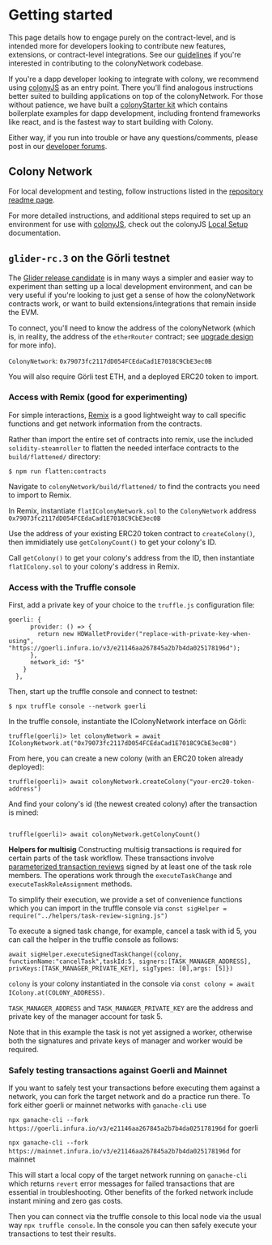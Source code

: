 # Getting started

This page details how to engage purely on the contract-level, and is intended more for developers looking to contribute new features, extensions, or contract-level integrations. See our [guidelines](https://github.com/JoinColony/colonyNetwork/blob/develop/docs/CONTRIBUTING.md) if you're interested in contributing to the colonyNetwork codebase.

If you're a dapp developer looking to integrate with colony, we recommend using [colonyJS](/colonyjs/intro-welcome/) as an entry point. There you'll find analogous instructions better suited to building applications on top of the colonyNetwork. For those without patience, we have built a [colonyStarter kit](/colonystarter/docs-overview/) which contains boilerplate examples for dapp development, including frontend frameworks like react, and is the fastest way to start building with Colony.

Either way, if you run into trouble or have any questions/comments, please post in our [developer forums](https://build.colony.io/).

## Colony Network

For local development and testing, follow instructions listed in the [repository readme page](https://github.com/JoinColony/colonyNetwork/blob/develop/docs/README.md).

For more detailed instructions, and additional steps required to set up an environment for use with [colonyJS](https://github.com/JoinColony/colonyJS), check out the colonyJS [Local Setup](/colonyjs/intro-local-setup/) documentation.

## `glider-rc.3` on the Görli testnet

The [Glider release candidate](https://github.com/JoinColony/colonyNetwork/releases/tag/glider-rc.3) is in many ways a simpler and easier way to experiment than setting up a local development environment, and can be very useful if you're looking to just get a sense of how the colonyNetwork contracts work, or want to build extensions/integrations that remain inside the EVM.

To connect, you'll need to know the address of the colonyNetwork (which is, in reality, the address of the `etherRouter` contract; see [upgrade design](/colonynetwork/docs-upgrade-design/) for more info).

`ColonyNetwork`: `0x79073fc2117dD054FCEdaCad1E7018C9CbE3ec0B`

You will also require Görli test ETH, and a deployed ERC20 token to import.

### Access with Remix (good for experimenting)

For simple interactions, [Remix](http://remix-alpha.ethereum.org/) is a good lightweight way to call specific functions and get network information from the contracts.

Rather than import the entire set of contracts into remix, use the included `solidity-steamroller` to flatten the needed interface contracts to the `build/flattened/` directory:

```
$ npm run flatten:contracts
```

Navigate to `colonyNetwork/build/flattened/` to find the contracts you need to import to Remix.

In Remix, instantiate `flatIColonyNetwork.sol` to the `ColonyNetwork` address `0x79073fc2117dD054FCEdaCad1E7018C9CbE3ec0B`

Use the address of your existing ERC20 token contract to `createColony()`, then immidiately use `getColonyCount()` to get your colony's ID.

Call `getColony()` to get your colony's address from the ID, then instantiate `flatIColony.sol` to your colony's address in Remix.


### Access with the Truffle console

First, add a private key of your choice to the `truffle.js` configuration file:
```
goerli: {
      provider: () => {
        return new HDWalletProvider("replace-with-private-key-when-using", "https://goerli.infura.io/v3/e21146aa267845a2b7b4da025178196d");
      },
      network_id: "5"
    }
  },
```

Then, start up the truffle console and connect to testnet:
```
$ npx truffle console --network goerli
```
In the truffle console, instantiate the IColonyNetwork interface on Görli:
```
truffle(goerli)> let colonyNetwork = await IColonyNetwork.at("0x79073fc2117dD054FCEdaCad1E7018C9CbE3ec0B")

```
From here, you can create a new colony (with an ERC20 token already deployed):
```
truffle(goerli)> await colonyNetwork.createColony("your-erc20-token-address")
```
And find your colony's id (the newest created colony) after the transaction is mined:
```

truffle(goerli)> await colonyNetwork.getColonyCount()
```

**Helpers for multisig**
Constructing multisig transactions is required for certain parts of the task workflow. These transactions involve [parameterized transaction reviews](https://blog.colony.io/parameterized-transaction-reviews-11f0cdc40479/) signed by at least one of the task role members. The operations work through the `executeTaskChange` and `executeTaskRoleAssignment` methods.  

To simplify their execution, we provide a set of convenience functions which you can import in the truffle console via
`const sigHelper = require("../helpers/task-review-signing.js")`

To execute a signed task change, for example, cancel a task with id 5, you can call the helper in the truffle console as follows:
```
await sigHelper.executeSignedTaskChange({colony, functionName:"cancelTask",taskId:5, signers:[TASK_MANAGER_ADDRESS], privKeys:[TASK_MANAGER_PRIVATE_KEY], sigTypes: [0],args: [5]})
```

`colony` is your colony instantiated in the console via `const colony = await IColony.at(COLONY_ADDRESS)`.

`TASK_MANAGER_ADDRESS` and `TASK_MANAGER_PRIVATE_KEY` are the address and private key of the manager account for task 5.

Note that in this example the task is not yet assigned a worker, otherwise both the signatures and private keys of manager and worker would be required.

### Safely testing transactions against Goerli and Mainnet

If you want to safely test your transactions before executing them against a network, you can fork the target network and do a practice run there. To fork either goerli or mainnet networks with `ganache-cli` use

`npx ganache-cli --fork https://goerli.infura.io/v3/e21146aa267845a2b7b4da025178196d`
for goerli

`npx ganache-cli --fork https://mainnet.infura.io/v3/e21146aa267845a2b7b4da025178196d`
for mainnet

This will start a local copy of the target network running on `ganache-cli` which returns `revert` error messages for failed transactions that are essential in troubleshooting. Other benefits of the forked network include instant mining and zero gas costs.

Then you can connect via the truffle console to this local node via the usual way `npx truffle console`. In the console you can then safely execute your transactions to test their results.
